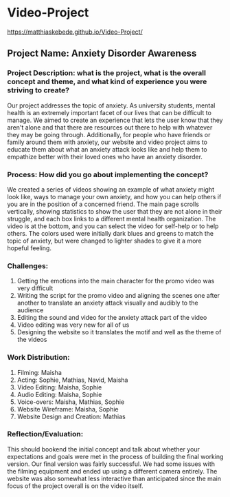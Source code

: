 # Video-Project
 
https://matthiaskebede.github.io/Video-Project/

## Project Name: Anxiety Disorder Awareness

### Project Description: what is the project, what is the overall concept and theme, and what kind of experience you were striving to create?
Our project addresses the topic of anxiety. As university students, mental health is an extremely important facet of our lives that can be difficult to manage. We aimed to create an experience that lets the user know that they aren't alone and that there are resources out there to help with whatever they may be going through. Additionally, for people who have friends or family around them with anxiety, our website and video project aims to educate them about what an anxiety attack looks like and help them to empathize better with their loved ones who have an anxiety disorder.

### Process: How did you go about implementing the concept?
We created a series of videos showing an example of what anxiety might look like, ways to manage your own anxiety, and how you can help others if you are in the position of a concerned friend. The main page scrolls vertically, showing statistics to show the user that they are not alone in their struggle, and each box links to a different mental health organization. The video is at the bottom, and you can select the video for self-help or to help others. The colors used were initially dark blues and greens to match the topic of anxiety, but were changed to lighter shades to give it a more hopeful feeling.

### Challenges:
  1. Getting the emotions into the main character for the promo video was very difficult
  2. Writing the script for the promo video and aligning the scenes one after another to translate an anxiety attack visually and audibly to the audience
  3. Editing the sound and video for the anxiety attack part of the video
  4. Video editing was very new for all of us
  5. Designing the website so it translates the motif and well as the theme of the videos
     
### Work Distribution:

  1. Filming: Maisha
  2. Acting: Sophie, Mathias, Navid, Maisha
  3. Video Editing: Maisha, Sophie
  4. Audio Editing: Maisha, Sophie
  5. Voice-overs: Maisha, Mathias, Sophie
  6. Website Wireframe: Maisha, Sophie
  7. Website Design and Creation: Mathias
     
### Reflection/Evaluation: 
This should bookend the initial concept and talk about whether your expectations and goals were met in the process of building the final working version.
Our final version was fairly successful. We had some issues with the filming equipment and ended up using a different camera entirely. The website was also somewhat less interactive than anticipated since the main focus of the project overall is on the video itself.
